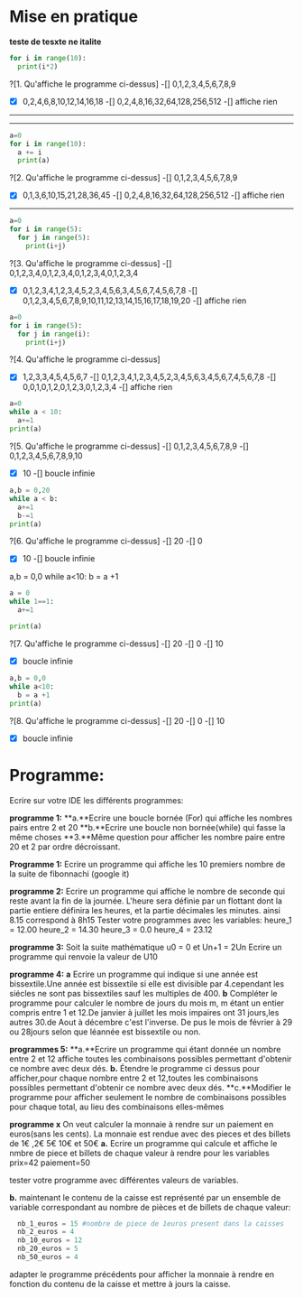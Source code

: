 # Mise en pratique

__teste de tesxte ne italite__

```python
for i in range(10):
  print(i*2)
```

?[1. Qu'affiche le programme ci-dessus]
-[] 0,1,2,3,4,5,6,7,8,9
-[X] 0,2,4,6,8,10,12,14,16,18
-[] 0,2,4,8,16,32,64,128,256,512
-[] affiche rien

---
---

```python
a=0
for i in range(10):
  a += i
  print(a)
```

?[2. Qu'affiche le programme ci-dessus]
-[] 0,1,2,3,4,5,6,7,8,9
-[X] 0,1,3,6,10,15,21,28,36,45
-[] 0,2,4,8,16,32,64,128,256,512
-[] affiche rien

***

```python
a=0
for i in range(5):
  for j in range(5):
    print(i+j)
```

?[3. Qu'affiche le programme ci-dessus]
-[] 0,1,2,3,4,0,1,2,3,4,0,1,2,3,4,0,1,2,3,4
-[X] 0,1,2,3,4,1,2,3,4,5,2,3,4,5,6,3,4,5,6,7,4,5,6,7,8
-[] 0,1,2,3,4,5,6,7,8,9,10,11,12,13,14,15,16,17,18,19,20
-[] affiche rien



```python
a=0
for i in range(5):
  for j in range(i):
    print(i+j)
```
?[4. Qu'affiche le programme ci-dessus]
-[X] 1,2,3,3,4,5,4,5,6,7
-[] 0,1,2,3,4,1,2,3,4,5,2,3,4,5,6,3,4,5,6,7,4,5,6,7,8
-[] 0,0,1,0,1,2,0,1,2,3,0,1,2,3,4
-[] affiche rien



```python
a=0
while a < 10:
  a+=1
print(a)
```
?[5. Qu'affiche le programme ci-dessus]
-[] 0,1,2,3,4,5,6,7,8,9
-[] 0,1,2,3,4,5,6,7,8,9,10
-[X] 10
-[] boucle infinie


```python
a,b = 0,20
while a < b:
  a+=1
  b-=1
print(a)
```
?[6. Qu'affiche le programme ci-dessus]
-[] 20
-[] 0
-[X] 10
-[] boucle infinie

a,b = 0,0
while a<10:
  b = a +1  
```python
a = 0
while 1==1:
  a+=1

print(a)
```
?[7. Qu'affiche le programme ci-dessus]
-[] 20
-[] 0
-[] 10
-[X] boucle infinie

```python
a,b = 0,0
while a<10:
  b = a +1  
print(a)
```
?[8. Qu'affiche le programme ci-dessus]
-[] 20
-[] 0
-[] 10
-[X] boucle infinie


# Programme:
Ecrire sur votre IDE les différents programmes:

**programme 1:**
**a.**Ecrire une boucle bornée (For) qui affiche les nombres pairs entre 2 et 20
**b.**Ecrire une boucle non bornée(while) qui fasse la même choses
**3.**Même question pour afficher les nombre paire entre 20 et 2 par ordre décroissant.

**Programme 1:**
Ecrire un programme qui affiche les 10 premiers nombre de la suite de fibonnachi (google it)

**programme 2:**
Ecrire un programme qui affiche le nombre de seconde qui reste avant la fin de la journée.
L'heure sera définie par un flottant dont la partie entiere définira les heures, et la partie décimales les minutes. ainsi 8.15 correspond à 8h15
Tester votre programmes avec les variables:
heure_1 = 12.00
heure_2 = 14.30
heure_3 = 0.0
heure_4 = 23.12  

**programme 3:**
Soit la suite mathématique u0 = 0 et Un+1 = 2Un
Ecrire un programme qui renvoie la valeur de U10


**programme 4:**
**a**
Ecrire un programme qui indique si une année est bissextile.Une année est bissextile si elle est divisible par 4.cependant les siécles ne sont pas bissextiles sauf
les multiples de 400.
**b**
Compléter le programme pour calculer le nombre de jours du mois m, m étant un entier compris entre 1 et 12.De janvier à juillet les mois impaires ont 31 jours,les autres 30.de Aout à décembre c'est l'inverse.
De pus le mois de février à 29 ou 28jours selon que léannée est bissextile ou non.

**programmes 5:**
**a.**Ecrire un programme qui étant donnée un nombre entre 2 et 12 affiche toutes les combinaisons possibles permettant d'obtenir ce nombre avec deux dés.
**b.** Étendre le programme ci dessus pour afficher,pour chaque nombre entre 2 et 12,toutes les combinaisons possibles permettant d'obtenir ce nombre avec deux dés.
**c.**Modifier le programme pour afficher seulement le nombre de combinaisons possibles pour chaque total, au lieu des combinaisons elles-mêmes

**programme x**
On veut calculer la monnaie à rendre sur un paiement en euros(sans les cents).
La monnaie est rendue avec des pieces et des billets de 1€ ,2€ 5€ 10€ et 50€
**a.**
Ecrire un programme qui calcule et affiche le nmbre de piece et billets de chaque valeur à rendre
pour les variables
prix=42
paiement=50

tester votre programme avec différentes valeurs de variables.

**b.** maintenant le contenu de la caisse est représenté par un ensemble de variable correspondant au nombre de pièces et de billets de chaque valeur:
```python
  nb_1_euros = 15 #nombre de piece de 1euros present dans la caisses
  nb_2_euros = 4
  nb_10_euros = 12
  nb_20_euros = 5
  nb_50_euros = 4
```
adapter le programme précédents pour afficher la monnaie à rendre en fonction du contenu de la caisse et mettre à jours la caisse.
